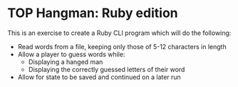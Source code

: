 # TOP Hangman: Ruby edition

This is an exercise to create a Ruby CLI program which will do the following:
* Read words from a file, keeping only those of 5-12 characters in length
* Allow a player to guess words while:
  * Displaying a hanged man
  * Displaying the correctly guessed letters of their word
* Allow for state to be saved and continued on a later run